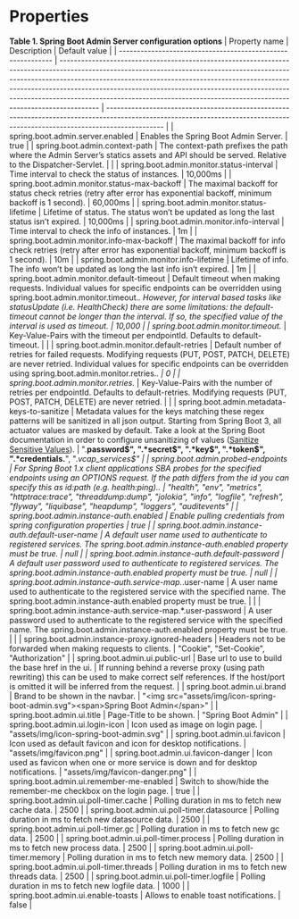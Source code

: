# Properties

__Table 1\. Spring Boot Admin Server configuration options__
| Property name                                               | Description                                                                                                                                                                                                                                                                                                                                                                                                       | Default value                                                                                                                                                                |
| ----------------------------------------------------------- | ----------------------------------------------------------------------------------------------------------------------------------------------------------------------------------------------------------------------------------------------------------------------------------------------------------------------------------------------------------------------------------------------------------------- | ---------------------------------------------------------------------------------------------------------------------------------------------------------------------------- |
| spring.boot.admin.server.enabled                            | Enables the Spring Boot Admin Server.                                                                                                                                                                                                                                                                                                                                                                             | true                                                                                                                                                                         |
| spring.boot.admin.context-path                              | The context-path prefixes the path where the Admin Server’s statics assets and API should be served. Relative to the Dispatcher-Servlet.                                                                                                                                                                                                                                                                          |                                                                                                                                                                              |
| spring.boot.admin.monitor.status-interval                   | Time interval to check the status of instances.                                                                                                                                                                                                                                                                                                                                                                   | 10,000ms                                                                                                                                                                     |
| spring.boot.admin.monitor.status-max-backoff                | The maximal backoff for status check retries (retry after error has exponential backoff, minimum backoff is 1 second).                                                                                                                                                                                                                                                                                            | 60,000ms                                                                                                                                                                     |
| spring.boot.admin.monitor.status-lifetime                   | Lifetime of status. The status won’t be updated as long the last status isn’t expired.                                                                                                                                                                                                                                                                                                                            | 10,000ms                                                                                                                                                                     |
| spring.boot.admin.monitor.info-interval                     | Time interval to check the info of instances.                                                                                                                                                                                                                                                                                                                                                                     | 1m                                                                                                                                                                           |
| spring.boot.admin.monitor.info-max-backoff                  | The maximal backoff for info check retries (retry after error has exponential backoff, minimum backoff is 1 second).                                                                                                                                                                                                                                                                                              | 10m                                                                                                                                                                          |
| spring.boot.admin.monitor.info-lifetime                     | Lifetime of info. The info won’t be updated as long the last info isn’t expired.                                                                                                                                                                                                                                                                                                                                  | 1m                                                                                                                                                                           |
| spring.boot.admin.monitor.default-timeout                   | Default timeout when making requests. Individual values for specific endpoints can be overridden using spring.boot.admin.monitor.timeout.*. However, for interval based tasks like statusUpdate (i.e. HealthCheck) there are some limitations: the default-timeout cannot be longer than the interval. If so, the specified value of the interval is used as timeout.                                             | 10,000                                                                                                                                                                       |
| spring.boot.admin.monitor.timeout.*                         | Key-Value-Pairs with the timeout per endpointId. Defaults to default-timeout.                                                                                                                                                                                                                                                                                                                                     |                                                                                                                                                                              |
| spring.boot.admin.monitor.default-retries                   | Default number of retries for failed requests. Modifying requests (PUT, POST, PATCH, DELETE) are never retried. Individual values for specific endpoints can be overridden using spring.boot.admin.monitor.retries.*.                                                                                                                                                                                             | 0                                                                                                                                                                            |
| spring.boot.admin.monitor.retries.*                         | Key-Value-Pairs with the number of retries per endpointId. Defaults to default-retries. Modifying requests (PUT, POST, PATCH, DELETE) are never retried.                                                                                                                                                                                                                                                          |                                                                                                                                                                              |
| spring.boot.admin.metadata-keys-to-sanitize                 | Metadata values for the keys matching these regex patterns will be sanitized in all json output. Starting from Spring Boot 3, all actuator values are masked by default. Take a look at the Spring Boot documentation in order to configure unsanitizing of values ([Sanitize Sensitive Values](https://docs.spring.io/spring-boot/docs/current/reference/htmlsingle/#howto.actuator.sanitize-sensitive-values)). | ".**password&#36;", ".*secret&#36;", ".*key&#36;", ".*token&#36;", ".*credentials.**", ".*vcap_services&#36;"                                                                |
| spring.boot.admin.probed-endpoints                          | For Spring Boot 1.x client applications SBA probes for the specified endpoints using an OPTIONS request. If the path differs from the id you can specify this as id:path (e.g. health:ping)..                                                                                                                                                                                                                     | "health", "env", "metrics", "httptrace:trace", "threaddump:dump", "jolokia", "info", "logfile", "refresh", "flyway", "liquibase", "heapdump", "loggers", "auditevents"       |
| spring.boot.admin.instance-auth.enabled                     | Enable pulling credentials from spring configuration properties                                                                                                                                                                                                                                                                                                                                                   | true                                                                                                                                                                         |
| spring.boot.admin.instance-auth.default-user-name           | A default user name used to authenticate to registered services. The spring.boot.admin.instance-auth.enabled property must be true.                                                                                                                                                                                                                                                                               | null                                                                                                                                                                         |
| spring.boot.admin.instance-auth.default-password            | A default user password used to authenticate to registered services. The spring.boot.admin.instance-auth.enabled property must be true.                                                                                                                                                                                                                                                                           | null                                                                                                                                                                         |
| spring.boot.admin.instance-auth.service-map.*.user-name     | A user name used to authenticate to the registered service with the specified name. The spring.boot.admin.instance-auth.enabled property must be true.                                                                                                                                                                                                                                                            |                                                                                                                                                                              |
| spring.boot.admin.instance-auth.service-map.*.user-password | A user password used to authenticate to the registered service with the specified name. The spring.boot.admin.instance-auth.enabled property must be true.                                                                                                                                                                                                                                                        |                                                                                                                                                                              |
| spring.boot.admin.instance-proxy.ignored-headers            | Headers not to be forwarded when making requests to clients.                                                                                                                                                                                                                                                                                                                                                      | "Cookie", "Set-Cookie", "Authorization"                                                                                                                                      |
| spring.boot.admin.ui.public-url                             | Base url to use to build the base href in the ui.                                                                                                                                                                                                                                                                                                                                                                 | If running behind a reverse proxy (using path rewriting) this can be used to make correct self references. If the host/port is omitted it will be inferred from the request. |
| spring.boot.admin.ui.brand                                  | Brand to be shown in the navbar.                                                                                                                                                                                                                                                                                                                                                                                  | "&lt;img src="assets/img/icon-spring-boot-admin.svg"&gt;&lt;span&gt;Spring Boot Admin&lt;/span&gt;"                                                                          |
| spring.boot.admin.ui.title                                  | Page-Title to be shown.                                                                                                                                                                                                                                                                                                                                                                                           | "Spring Boot Admin"                                                                                                                                                          |
| spring.boot.admin.ui.login-icon                             | Icon used as image on login page.                                                                                                                                                                                                                                                                                                                                                                                 | "assets/img/icon-spring-boot-admin.svg"                                                                                                                                      |
| spring.boot.admin.ui.favicon                                | Icon used as default favicon and icon for desktop notifications.                                                                                                                                                                                                                                                                                                                                                  | "assets/img/favicon.png"                                                                                                                                                     |
| spring.boot.admin.ui.favicon-danger                         | Icon used as favicon when one or more service is down and for desktop notifications.                                                                                                                                                                                                                                                                                                                              | "assets/img/favicon-danger.png"                                                                                                                                              |
| spring.boot.admin.ui.remember-me-enabled                    | Switch to show/hide the remember-me checkbox on the login page.                                                                                                                                                                                                                                                                                                                                                   | true                                                                                                                                                                         |
| spring.boot.admin.ui.poll-timer.cache                       | Polling duration in ms to fetch new cache data.                                                                                                                                                                                                                                                                                                                                                                   | 2500                                                                                                                                                                         |
| spring.boot.admin.ui.poll-timer.datasource                  | Polling duration in ms to fetch new datasource data.                                                                                                                                                                                                                                                                                                                                                              | 2500                                                                                                                                                                         |
| spring.boot.admin.ui.poll-timer.gc                          | Polling duration in ms to fetch new gc data.                                                                                                                                                                                                                                                                                                                                                                      | 2500                                                                                                                                                                         |
| spring.boot.admin.ui.poll-timer.process                     | Polling duration in ms to fetch new process data.                                                                                                                                                                                                                                                                                                                                                                 | 2500                                                                                                                                                                         |
| spring.boot.admin.ui.poll-timer.memory                      | Polling duration in ms to fetch new memory data.                                                                                                                                                                                                                                                                                                                                                                  | 2500                                                                                                                                                                         |
| spring.boot.admin.ui.poll-timer.threads                     | Polling duration in ms to fetch new threads data.                                                                                                                                                                                                                                                                                                                                                                 | 2500                                                                                                                                                                         |
| spring.boot.admin.ui.poll-timer.logfile                     | Polling duration in ms to fetch new logfile data.                                                                                                                                                                                                                                                                                                                                                                 | 1000                                                                                                                                                                         |
| spring.boot.admin.ui.enable-toasts                          | Allows to enable toast notifications.                                                                                                                                                                                                                                                                                                                                                                             | false                                                                                                                                                                        |